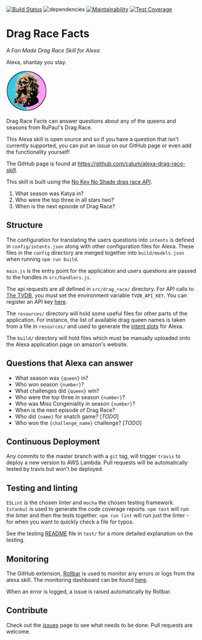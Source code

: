 [![Build Status](https://travis-ci.org/calum/alexa-drag-race-skill.svg?branch=master)](https://travis-ci.org/calum/alexa-drag-race-skill) ![dependencies](https://david-dm.org/calum/alexa-drag-race-skill.svg) [![Maintainability](https://api.codeclimate.com/v1/badges/409ed3abb15f08c7983e/maintainability)](https://codeclimate.com/github/calum/alexa-drag-race-skill/maintainability) [![Test Coverage](https://api.codeclimate.com/v1/badges/409ed3abb15f08c7983e/test_coverage)](https://codeclimate.com/github/calum/alexa-drag-race-skill/test_coverage)


# Drag Race Facts
_A Fan Made Drag Race Skill for Alexa_

Alexa, shantay you stay.

![logo](build/logo_small.png)

Drag Race Facts can answer questions about any of the queens and seasons from RuPaul's Drag Race.

This Alexa skill is open source and so if you have a question that isn't currently supported, you can put an issue on our GitHub page or even add the functionality yourself!

The GitHub page is found at https://github.com/calum/alexa-drag-race-skill.

This skill is built using the [No Key No Shade drag race API](https://drag-race-api.readme.io/docs).

1. What season was Katya in?
2. Who were the top three in all stars two?
3. When is the next episode of Drag Race?


## Structure
The configuration for translating the users questions into `intents` is defined in `config/intents.json` along with other configuration files for Alexa. These files in the `config` directory are merged together into `build/models.json` when running `npm run build`.

`main.js` is the entry point for the application and users questions are passed to the handles in `src/handlers.js`.

The api requests are all defined in `src/drag_race/` directory. For API calls to [The TVDB](https://api.thetvdb.com/swagger#!/Authentication/post_login), you must set the environment variable `TVDB_API_KEY`. You can register an API key [here](https://thetvdb.com/?tab=apiregister).

The `resources/` directory will hold some useful files for other parts of the application. For instance, the list of available drag queen names is taken from a file in `resources/` and used to generate the [intent slots](https://developer.amazon.com/docs/custom-skills/custom-interaction-model-reference.htm) for Alexa.

The `build/` directory will hold files which must be manually uploaded onto the Alexa application page on amazon's website.

## Questions that Alexa can answer
* What season was `{queen}` in?
* Who won season `{number}`?
* What challenges did `{queen}` win?
* Who were the top three in season `{number}`?
* Who was Miss Congeniality in season `{number}`?
* When is the next episode of Drag Race?
* Who did `{name}` for snatch game? [_TODO_]
* Who won the `{challenge_name}` challenge? [_TODO_]

## Continuous Deployment
Any commits to the master branch with a `git` tag, will trigger `travis` to deploy a new version to AWS Lambda. Pull requests will be automatically tested by travis but won't be deployed.

## Testing and linting
`ESLint` is the chosen linter and `mocha` the chosen testing framework. `Istanbul` is used to generate the code coverage reports.
`npm test` will run the linter and then the tests together.
`npm run lint` will run just the linter - for when you want to quickly check a file for typos.

See the testing [README]('test/README.md') file in `test/` for a more detailed explanation on the testing.

## Monitoring
The GitHub extension, [Rollbar](https://rollbar.com/calumforster/alexa-drag-race-skill) is used to monitor any errors or logs from the alexa skill. The monitoring dashboard can be found [here](https://rollbar.com/calumforster/alexa-drag-race-skill/items/).

When an error is logged, a issue is raised automatically by Rollbar.

## Contribute
Check out the [issues](https://github.com/calum/alexa-drag-race-skill/issues) page to see what needs to be done. Pull requests are welcome.
